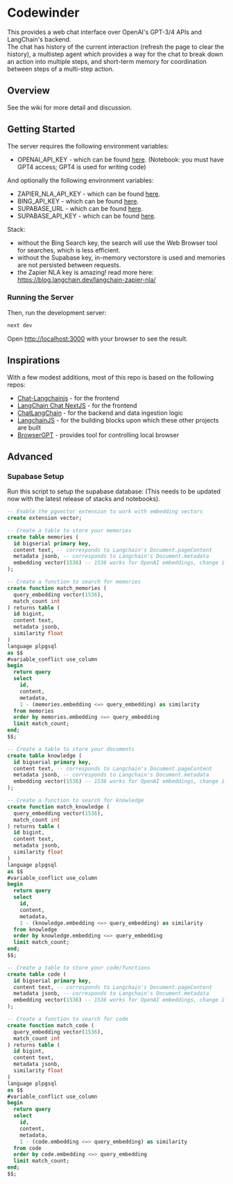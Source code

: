 # Codewinder
This provides a web chat interface over OpenAI's GPT-3/4 APIs and LangChain's backend.  
The chat has history of the current interaction (refresh the page to clear the history),
a multistep agent which provides a way for the chat to break down an action into multiple steps,
and short-term memory for coordination between steps of a multi-step action.

## Overview
See the wiki for more detail and discussion.

## Getting Started

The server requires the following environment variables:
- OPENAI_API_KEY - which can be found [here](https://platform.openai.com/account/api-keys).
  (Notebook: you must have GPT4 access; GPT4 is used for writing code)

And optionally the following environment variables:
- ZAPIER_NLA_API_KEY - which can be found [here](https://nla.zapier.com/docs/).
- BING_API_KEY - which can be found [here](https://azure.microsoft.com/en-us/services/cognitive-services/bing-web-search-api/).
- SUPABASE_URL - which can be found [here](https://app.supabase.io/).
- SUPABASE_API_KEY - which can be found [here](https://app.supabase.io/).

Stack: 

* without the Bing Search key, the search will use the Web Browser tool for searches, which is less efficient.
* without the Supabase key, in-memory vectorstore is used and memories are not persisted between requests.
* the Zapier NLA key is amazing! read more here: https://blog.langchain.dev/langchain-zapier-nla/

### Running the Server

Then, run the development server:

```bash
next dev
```

Open [http://localhost:3000](http://localhost:3000) with your browser to see the result.

## Inspirations

With a few modest additions, most of this repo is based on the following repos:

- [Chat-Langchainjs](https://github.com/sullivan-sean/chat-langchainjs) - for the frontend
- [LangChain Chat NextJS](https://github.com/zahidkhawaja/langchain-chat-nextjs) - for the frontend
- [ChatLangChain](https://github.com/hwchase17/chat-langchain) - for the backend and data ingestion logic
- [LangchainJS](https://github.com/hwchase17/langchainjs) - for the building blocks upon which these other projects are built
- [BrowserGPT](https://github.com/mayt/BrowserGPT) - provides tool for controlling local browser

## Advanced
### Supabase Setup

Run this script to setup the supabase database:
(This needs to be updated now with the latest release of stacks and notebooks).

```sql
-- Enable the pgvector extension to work with embedding vectors
create extension vector;

-- Create a table to store your memories
create table memories (
  id bigserial primary key,
  content text, -- corresponds to Langchain's Document.pageContent
  metadata jsonb, -- corresponds to Langchain's Document.metadata
  embedding vector(1536) -- 1536 works for OpenAI embeddings, change if needed
);

-- Create a function to search for memories
create function match_memories (
  query_embedding vector(1536),
  match_count int
) returns table (
  id bigint,
  content text,
  metadata jsonb,
  similarity float
)
language plpgsql
as $$
#variable_conflict use_column
begin
  return query
  select
    id,
    content,
    metadata,
    1 - (memories.embedding <=> query_embedding) as similarity
  from memories
  order by memories.embedding <=> query_embedding
  limit match_count;
end;
$$;

-- Create a table to store your documents
create table knowledge (
  id bigserial primary key,
  content text, -- corresponds to Langchain's Document.pageContent
  metadata jsonb, -- corresponds to Langchain's Document.metadata
  embedding vector(1536) -- 1536 works for OpenAI embeddings, change if needed
);

-- Create a function to search for knowledge
create function match_knowledge (
  query_embedding vector(1536),
  match_count int
) returns table (
  id bigint,
  content text,
  metadata jsonb,
  similarity float
)
language plpgsql
as $$
#variable_conflict use_column
begin
  return query
  select
    id,
    content,
    metadata,
    1 - (knowledge.embedding <=> query_embedding) as similarity
  from knowledge
  order by knowledge.embedding <=> query_embedding
  limit match_count;
end;
$$;

-- Create a table to store your code/functions
create table code (
  id bigserial primary key,
  content text, -- corresponds to Langchain's Document.pageContent
  metadata jsonb, -- corresponds to Langchain's Document.metadata
  embedding vector(1536) -- 1536 works for OpenAI embeddings, change if needed
);

-- Create a function to search for code
create function match_code (
  query_embedding vector(1536),
  match_count int
) returns table (
  id bigint,
  content text,
  metadata jsonb,
  similarity float
)
language plpgsql
as $$
#variable_conflict use_column
begin
  return query
  select
    id,
    content,
    metadata,
    1 - (code.embedding <=> query_embedding) as similarity
  from code
  order by code.embedding <=> query_embedding
  limit match_count;
end;
$$;
